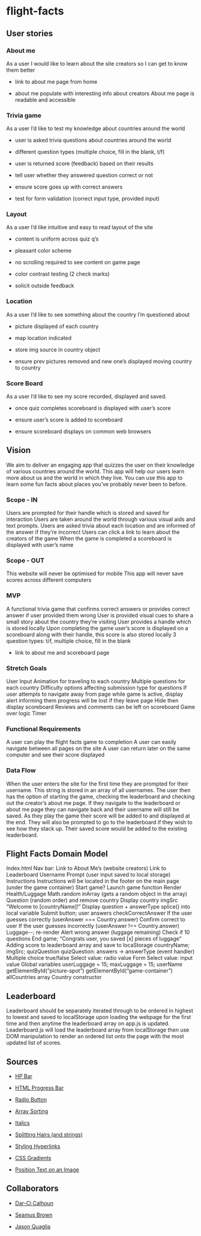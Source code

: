 # flight-facts

## User stories

### About me

As a user I would like to learn about the site creators so I can get to know them better

- link to about me page from home

- about me populate with interesting info about creators
About me page is readable and accessible

### Trivia game

As a user I’d like to test my knowledge about countries around the world

- user is asked trivia questions about countries around the world

- different question types (multiple choice, fill in the blank, t/f)

- user is returned score (feedback) based on their results

- tell user whether they answered question correct or not

- ensure score goes up with correct answers

- test for form validation (correct input type, provided input)

### Layout

As a user I’d like intuitive and easy to read layout of the site

- content is uniform across quiz q’s

- pleasant color scheme

- no scrolling required to see content on game page

- color contrast testing (2 check marks)

- solicit outside feedback

### Location

As a user I’d like to see something about the country I’m questioned about

- picture displayed of each country

- map location indicated

- store img source in country object

- ensure prev pictures removed and new one’s displayed moving country to country

### Score Board

As a user I’d like to see my score recorded, displayed and saved.

- once quiz completes scoreboard is displayed with user’s score

- ensure user’s score is added to scoreboard

- ensure scoreboard displays on common web browsers

## Vision

We aim to deliver an engaging app that quizzes the user on their knowledge of various countries around the world. This app will help our users learn more about us and the world in which they live. You can use this app to learn some fun facts about places you’ve probably never been to before.

### Scope - IN

Users are prompted for their handle which is stored and saved for interaction
Users are taken around the world through various visual aids and text prompts.
Users are asked trivia about each location and are informed of the answer if they’re incorrect
Users can click a link to learn about the creators of the game
When the game is completed a scoreboard is displayed with user’s name

### Scope - OUT

This website will never be optimised for mobile
This app will never save scores across different computers

### MVP

A functional trivia game that confirms correct answers or provides correct answer if user provided them wrong
User is provided visual cues to share a small story about the country they’re visiting
User provides a handle which is stored locally
Upon completing the game user’s score is displayed on a scoreboard along with their handle, this score is also stored locally
3 question types: t/f, multiple choice, fill in the blank

- link to about me and scoreboard page

### Stretch Goals

User Input
Animation for traveling to each country
Multiple questions for each country
Difficulty options affecting submission type for questions
If user attempts to navigate away from page while game is active, display alert informing them progress will be lost if they leave page
Hide then display scoreboard
Reviews and comments can be left on scoreboard
Game over logic
Timer

### Functional Requirements

A user can play the flight facts game to completion
A user can easily navigate between all pages on the site
A user can return later on the same computer and see their score displayed

### Data Flow

When the user enters the site for the first time they are prompted for their username. This string is stored in an array of all usernames. The user then has the option of starting the game, checking the leaderboard and checking out the creator’s about me page. If they navigate to the leaderboard or about me page they can navigate back and their username will still be saved. As they play the game their score will be added to and displayed at the end. They will also be prompted to go to the leaderboard if they wish to see how they stack up. Their saved score would be added to the existing leaderboard.

## Flight Facts Domain Model

Index.html
Nav bar:
Link to About Me’s (website creators)
Link to Leaderboard
Username Prompt (user input saved to local storage)
Instructions
Instructions will be located in the footer on the main page (under the game container)
Start game?
Launch game function
Render Health/Luggage
Math.random inArray (gets a random object in the array)
Question (random order) and remove country
Display country imgSrc
“Welcome to [countryName]!”
Display question + answerType
splice() into local variable
Submit button; user answers
checkCorrectAnswer
If the user guesses correctly (userAnswer === Country.answer)
Confirm correct to user
If the user guesses incorrectly (userAnswer !== Country.answer)
Luggage--; re-render
Alert wrong answer (luggage remaining)
Check if 10 questions
End game; “Congrats user, you saved [x] pieces of luggage”
Adding score to leaderboard array and save to locaStorage
countryName; imgSrc; quizQuestion
quizQuestion: answers → answerType (event handler)
Multiple choice
true/false
Select value: radio value
Form
Select value: input value
Global variables
userLuggage = 15;
maxLuggage = 15;
userName
getElementById(“picture-spot”)
getElementById(“game-container”)
allCountries array
Country constructor

## Leaderboard

Leaderboard should be separately iterated through to be ordered in highest to lowest and saved to localStorage upon loading the webpage for the first time and then anytime the leaderboard array on app.js is updated. Leaderboard.js will load the leaderboard array from localStorage then use DOM manipulation to render an ordered list onto the page with the most updated list of scores.

## Sources

- [HP Bar](https://stackoverflow.com/questions/20277052/how-to-make-a-health-bar/20277165)

- [HTML Progress Bar](https://www.w3schools.com/tags/tag_progress.asp)

- [Radio Button](https://www.javascripttutorial.net/javascript-dom/javascript-radio-button/)


- [Array Sorting](https://developer.mozilla.org/en-US/docs/Web/JavaScript/Reference/Global_Objects/Array/sort)


- [Italics](https://stackoverflow.com/questions/38843059/how-to-set-font-style-italic-using-javascript)

- [Splitting Hairs (and strings)](https://stackoverflow.com/questions/42827884/split-a-number-from-a-string-in-javascript)

- [Styling Hyperlinks](https://www.w3schools.com/css/css_link.asp)

- [CSS Gradients](https://www.w3schools.com/css/css3_gradients.asp)

- [Position Text on an Image](https://www.w3schools.com/howto/howto_css_image_text.asp)

## Collaborators

- [Dar-Ci Calhoun](https://github.com/dcalhoun286)

- [Seamus Brown](https://github.com/shaybrow)

- [Jason Quaglia](https://github.com/stubtail42)
